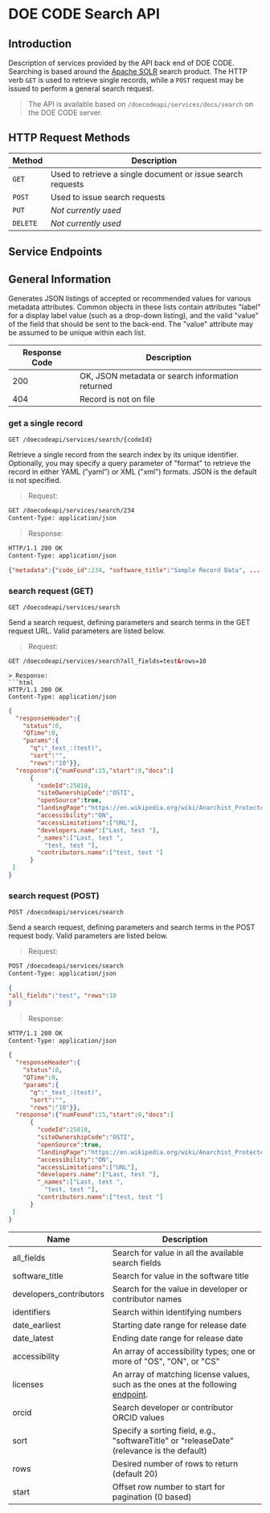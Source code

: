 DOE CODE Search API
==================

Introduction
------------
Description of services provided by the API back end of DOE CODE.  Searching is based around
the [Apache SOLR](http://lucene.apache.org/solr/) search product.  The HTTP
verb `GET` is used to retrieve single records, while a `POST` request may be
issued to perform a general search request.

> The API is available based on `/doecodeapi/services/docs/search` on the DOE CODE server.

HTTP Request Methods
--------------------

| Method | Description |
| --- | --- |
| `GET` | Used to retrieve a single document or issue search requests |
| `POST` | Used to issue search requests |
| `PUT` | *Not currently used* |
| `DELETE` | *Not currently used* |

Service Endpoints
-----------------

## General Information

Generates JSON listings of accepted or recommended values for various metadata
attributes.  Common objects in these lists contain attributes "label" for a display
label value (such as a drop-down listing), and the valid "value" of the field that
should be sent to the back-end.  The "value" attribute may be assumed to be
unique within each list.

| Response Code | Description |
| --- | --- |
| 200 | OK, JSON metadata or search information returned |
| 404 | Record is not on file |

### get a single record

`GET /doecodeapi/services/search/{codeId}`

Retrieve a single record from the search index by its unique identifier.  Optionally,
you may specify a query parameter of "format" to retrieve the record in either
YAML ("yaml") or XML ("xml") formats.  JSON is the default is not specified.

> Request:
```html
GET /doecodeapi/services/search/234
Content-Type: application/json
```
> Response:
```html
HTTP/1.1 200 OK
Content-Type: application/json
```
```json
{"metadata":{"code_id":234, "software_title":"Sample Record Data", ... } }
```

### search request (GET)

`GET /doecodeapi/services/search`

Send a search request, defining parameters and search terms in the GET request
URL.  Valid parameters are listed below.

> Request:
```html
GET /doecodeapi/services/search?all_fields=test&rows=10
```
```
> Response:
```html
HTTP/1.1 200 OK
Content-Type: application/json
```
```json
{
  "responseHeader":{
    "status":0,
    "QTime":0,
    "params":{
      "q":"_text_:(test)",
      "sort":"",
      "rows":"10"}},
  "response":{"numFound":15,"start":0,"docs":[
      {
        "codeId":25818,
        "siteOwnershipCode":"OSTI",
        "openSource":true,
        "landingPage":"https://en.wikipedia.org/wiki/Anarchist_Protected_Area",
        "accessibility":"ON",
        "accessLimitations":["UNL"],
        "developers.name":["Last, test "],
        "_names":["Last, test ",
          "test, test "],
        "contributors.name":["test, test "]
      }
 ]
}
```

### search request (POST)

`POST /doecodeapi/services/search`

Send a search request, defining parameters and search terms in the POST request
body.  Valid parameters are listed below.

> Request:
```html
POST /doecodeapi/services/search
Content-Type: application/json
```
```json
{
"all_fields":"test", "rows":10 
}
```
> Response:
```html
HTTP/1.1 200 OK
Content-Type: application/json
```
```json
{
  "responseHeader":{
    "status":0,
    "QTime":0,
    "params":{
      "q":"_text_:(test)",
      "sort":"",
      "rows":"10"}},
  "response":{"numFound":15,"start":0,"docs":[
      {
        "codeId":25818,
        "siteOwnershipCode":"OSTI",
        "openSource":true,
        "landingPage":"https://en.wikipedia.org/wiki/Anarchist_Protected_Area",
        "accessibility":"ON",
        "accessLimitations":["UNL"],
        "developers.name":["Last, test "],
        "_names":["Last, test ",
          "test, test "],
        "contributors.name":["test, test "]
      }
 ]
}
```

| Name | Description |
| --- | --- |
| all_fields | Search for value in all the available search fields |
| software_title | Search for value in the software title |
| developers_contributors | Search for the value in developer or contributor names |
| identifiers | Search within identifying numbers |
| date_earliest | Starting date range for release date |
| date_latest | Ending date range for release date |
| accessibility | An array of accessibility types; one or more of "OS", "ON", or "CS" |
| licenses | An array of matching license values, such as the ones at the following <a href='/doecodeapi/services/docs/types#doecode-types-api-valid-types-information-licenses'>endpoint</a>. |
| orcid | Search developer or contributor ORCID values |
| sort | Specify a sorting field, e.g., "softwareTitle" or "releaseDate" (relevance is the default) |
| rows | Desired number of rows to return (default 20) |
| start | Offset row number to start for pagination (0 based) |


